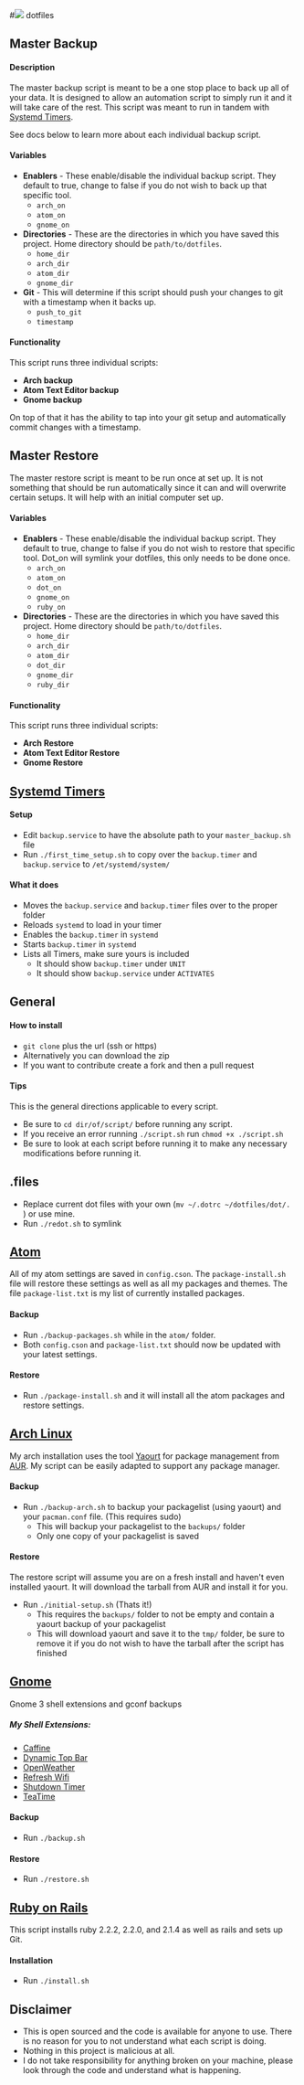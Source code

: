 #![](http://i.imgur.com/msEXHsu.png) dotfiles

## Master Backup

#### Description

The master backup script is meant to be a one stop place to back up all of your data. It is designed to allow an automation script to simply run it and it will take care of the rest. This script was meant to run in tandem with [Systemd Timers](https://wiki.archlinux.org/index.php/Systemd/Timers).

See docs below to learn more about each individual backup script.

#### Variables

- **Enablers** - These enable/disable the individual backup script. They default to true, change to false if you do not wish to back up that specific tool.
  - `arch_on`
  - `atom_on`
  - `gnome_on`
- **Directories** - These are the directories in which you have saved this project. Home directory should be `path/to/dotfiles`.
  - `home_dir`
  - `arch_dir`
  - `atom_dir`
  - `gnome_dir`
- **Git** - This will determine if this script should push your changes to git with a timestamp when it backs up.
  - `push_to_git`
  - `timestamp`

#### Functionality

This script runs three individual scripts:
- **Arch backup**
- **Atom Text Editor backup**
- **Gnome backup**

On top of that it has the ability to tap into your git setup and automatically commit changes with a timestamp.

## Master Restore

The master restore script is meant to be run once at set up. It is not something that should be run automatically since it can and will overwrite certain setups. It will help with an initial computer set up.

#### Variables

- **Enablers** - These enable/disable the individual backup script. They default to true, change to false if you do not wish to restore that specific tool. Dot_on will symlink your dotfiles, this only needs to be done once.
  - `arch_on`
  - `atom_on`
  - `dot_on`
  - `gnome_on`
  - `ruby_on`
- **Directories** - These are the directories in which you have saved this project. Home directory should be `path/to/dotfiles`.
  - `home_dir`
  - `arch_dir`
  - `atom_dir`
  - `dot_dir`
  - `gnome_dir`
  - `ruby_dir`

#### Functionality

This script runs three individual scripts:
- **Arch Restore**
- **Atom Text Editor Restore**
- **Gnome Restore**

## [Systemd Timers](https://wiki.archlinux.org/index.php/Systemd/Timers)

#### Setup
- Edit `backup.service` to have the absolute path to your `master_backup.sh` file
- Run `./first_time_setup.sh` to copy over the `backup.timer` and `backup.service` to `/et/systemd/system/`

#### What it does
- Moves the `backup.service` and `backup.timer` files over to the proper folder
- Reloads `systemd` to load in your timer
- Enables the `backup.timer` in `systemd`
- Starts `backup.timer` in `systemd`
- Lists all Timers, make sure yours is included
  - It should show `backup.timer` under `UNIT`
  - It should show `backup.service` under `ACTIVATES`

## General

#### How to install

- `git clone` plus the url (ssh or https)
- Alternatively you can download the zip
- If you want to contribute create a fork and then a pull request


#### Tips

This is the general directions applicable to every script.

- Be sure to `cd dir/of/script/` before running any script.
- If you receive an error running `./script.sh` run `chmod +x ./script.sh`
- Be sure to look at each script before running it to make any necessary modifications before running it.

## .files
- Replace current dot files with your own (`mv ~/.dotrc ~/dotfiles/dot/. `) or use mine.
- Run `./redot.sh` to symlink

## [Atom](https://atom.io/)
All of my atom settings are saved in `config.cson`. The `package-install.sh` file will restore these settings as well as all my packages and themes. The file `package-list.txt` is my list of currently installed packages.

#### Backup
- Run `./backup-packages.sh` while in the `atom/` folder.
- Both `config.cson` and `package-list.txt` should now be updated with your latest settings.

#### Restore
- Run `./package-install.sh` and it will install all the atom packages and restore settings.

## [Arch Linux](https://www.archlinux.org/)

My arch installation uses the tool [Yaourt](https://wiki.archlinux.org/index.php/Yaourt) for package management from [AUR](https://aur.archlinux.org/). My script can be easily adapted to support any package manager.

#### Backup
- Run `./backup-arch.sh` to backup your packagelist (using yaourt) and your `pacman.conf` file. (This requires sudo)
  - This will backup your packagelist to the `backups/` folder
  - Only one copy of your packagelist is saved

#### Restore
The restore script will assume you are on a fresh install and haven't even installed yaourt. It will download the tarball from AUR and install it for you.

- Run `./initial-setup.sh` (Thats it!)
  - This requires the `backups/` folder to not be empty and contain a yaourt backup of your packagelist
  - This will download yaourt and save it to the `tmp/` folder, be sure to remove it if you do not wish to have the tarball after the script has finished

## [Gnome](https://www.gnome.org/)

Gnome 3 shell extensions and gconf backups

##### My Shell Extensions:
- [Caffine](https://extensions.gnome.org/extension/517/caffeine/)
- [Dynamic Top Bar](https://extensions.gnome.org/extension/885/dynamic-top-bar/)
- [OpenWeather](https://extensions.gnome.org/extension/750/openweather/)
- [Refresh Wifi](https://extensions.gnome.org/extension/905/refresh-wifi-connections/)
- [Shutdown Timer](https://extensions.gnome.org/extension/183/shutdown-timer/)
- [TeaTime](https://extensions.gnome.org/extension/604/teatime/)

#### Backup
- Run `./backup.sh`

#### Restore
- Run `./restore.sh`

## [Ruby on Rails](http://rubyonrails.org/)

This script installs ruby 2.2.2, 2.2.0, and 2.1.4 as well as rails and sets up Git.

#### Installation
- Run `./install.sh`


## Disclaimer
- This is open sourced and the code is available for anyone to use. There is no reason for you to not understand what each script is doing.
- Nothing in this project is malicious at all.
- I do not take responsibility for anything broken on your machine, please look through the code and understand what is happening.
